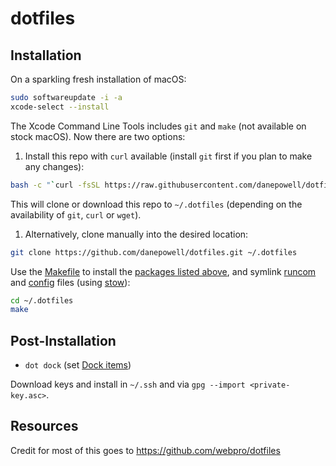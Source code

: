 dotfiles
========

## Installation

On a sparkling fresh installation of macOS:

```bash
sudo softwareupdate -i -a
xcode-select --install
```

The Xcode Command Line Tools includes `git` and `make` (not available on stock macOS). Now there are two options:

1. Install this repo with `curl` available (install `git` first if you plan to make any changes):

```bash
bash -c "`curl -fsSL https://raw.githubusercontent.com/danepowell/dotfiles/master/remote-install.sh`"
```

This will clone or download this repo to `~/.dotfiles` (depending on the availability of `git`, `curl` or `wget`).

1. Alternatively, clone manually into the desired location:

```bash
git clone https://github.com/danepowell/dotfiles.git ~/.dotfiles
```

Use the [Makefile](./Makefile) to install the [packages listed above](#packages-overview), and symlink
[runcom](./runcom) and [config](./config) files (using [stow](https://www.gnu.org/software/stow/)):

```bash
cd ~/.dotfiles
make
```

## Post-Installation

- `dot dock` (set [Dock items](./macos/dock.sh))

Download keys and install in `~/.ssh` and via `gpg --import <private-key.asc>`.

## Resources

Credit for most of this goes to https://github.com/webpro/dotfiles
